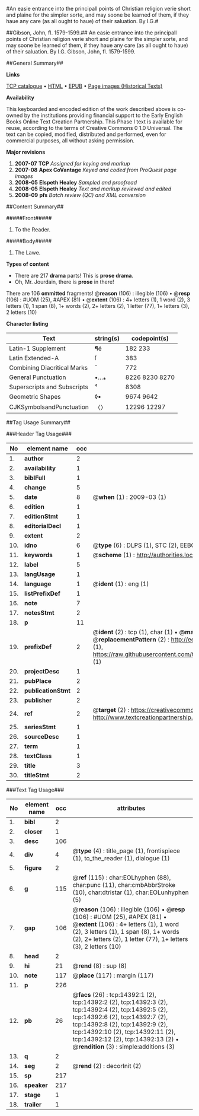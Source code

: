 #An easie entrance into the principall points of Christian religion verie short and plaine for the simpler sorte, and may soone be learned of them, if they haue any care (as all ought to haue) of their saluation. By I.G.#

##Gibson, John, fl. 1579-1599.##
An easie entrance into the principall points of Christian religion verie short and plaine for the simpler sorte, and may soone be learned of them, if they haue any care (as all ought to haue) of their saluation. By I.G.
Gibson, John, fl. 1579-1599.

##General Summary##

**Links**

[TCP catalogue](http://www.ota.ox.ac.uk/tcp/)  • 
[HTML](http://tei.it.ox.ac.uk/tcp/Texts-HTML/free/A01/A01695.html)  • 
[EPUB](http://tei.it.ox.ac.uk/tcp/Texts-EPUB/free/A01/A01695.epub) • 
[Page images (Historical Texts)](https://data.historicaltexts.jisc.ac.uk/view?pubId=eebo-99849254e&pageId=eebo-99849254e-14392-1)

**Availability**

This keyboarded and encoded edition of the
	       work described above is co-owned by the institutions
	       providing financial support to the Early English Books
	       Online Text Creation Partnership. This Phase I text is
	       available for reuse, according to the terms of Creative
	       Commons 0 1.0 Universal. The text can be copied,
	       modified, distributed and performed, even for
	       commercial purposes, all without asking permission.

**Major revisions**

1. __2007-07__ __TCP__ *Assigned for keying and markup*
1. __2007-08__ __Apex CoVantage__ *Keyed and coded from ProQuest page images*
1. __2008-05__ __Elspeth Healey__ *Sampled and proofread*
1. __2008-05__ __Elspeth Healey__ *Text and markup reviewed and edited*
1. __2008-09__ __pfs__ *Batch review (QC) and XML conversion*

##Content Summary##

#####Front#####

1. To the Reader.

#####Body#####

1. The Lawe.

**Types of content**

  * There are 217 **drama** parts! This is **prose drama**.
  * Oh, Mr. Jourdain, there is **prose** in there!

There are 106 **ommitted** fragments! 
 @__reason__ (106) : illegible (106)  •  @__resp__ (106) : #UOM (25), #APEX (81)  •  @__extent__ (106) : 4+ letters (1), 1 word (2), 3 letters (1), 1 span (8), 1+ words (2), 2+ letters (2), 1 letter (77), 1+ letters (3), 2 letters (10)

**Character listing**


|Text|string(s)|codepoint(s)|
|---|---|---|
|Latin-1 Supplement|¶é|182 233|
|Latin Extended-A|ſ|383|
|Combining             Diacritical Marks|̄|772|
|General Punctuation|•…⁎|8226 8230 8270|
|Superscripts             and Subscripts|⁴|8308|
|Geometric Shapes|◊▪|9674 9642|
|CJKSymbolsandPunctuation|〈〉|12296 12297|

##Tag Usage Summary##

###Header Tag Usage###

|No|element name|occ|attributes|
|---|---|---|---|
|1.|__author__|2||
|2.|__availability__|1||
|3.|__biblFull__|1||
|4.|__change__|5||
|5.|__date__|8| @__when__ (1) : 2009-03 (1)|
|6.|__edition__|1||
|7.|__editionStmt__|1||
|8.|__editorialDecl__|1||
|9.|__extent__|2||
|10.|__idno__|6| @__type__ (6) : DLPS (1), STC (2), EEBO-CITATION (1), PROQUEST (1), VID (1)|
|11.|__keywords__|1| @__scheme__ (1) : http://authorities.loc.gov/ (1)|
|12.|__label__|5||
|13.|__langUsage__|1||
|14.|__language__|1| @__ident__ (1) : eng (1)|
|15.|__listPrefixDef__|1||
|16.|__note__|7||
|17.|__notesStmt__|2||
|18.|__p__|11||
|19.|__prefixDef__|2| @__ident__ (2) : tcp (1), char (1)  •  @__matchPattern__ (2) : ([0-9\-]+):([0-9IVX]+) (1), (.+) (1)  •  @__replacementPattern__ (2) : http://eebo.chadwyck.com/downloadtiff?vid=$1&page=$2 (1), https://raw.githubusercontent.com/textcreationpartnership/Texts/master/tcpchars.xml#$1 (1)|
|20.|__projectDesc__|1||
|21.|__pubPlace__|2||
|22.|__publicationStmt__|2||
|23.|__publisher__|2||
|24.|__ref__|2| @__target__ (2) : https://creativecommons.org/publicdomain/zero/1.0/ (1), http://www.textcreationpartnership.org/docs/. (1)|
|25.|__seriesStmt__|1||
|26.|__sourceDesc__|1||
|27.|__term__|1||
|28.|__textClass__|1||
|29.|__title__|3||
|30.|__titleStmt__|2||


###Text Tag Usage###

|No|element name|occ|attributes|
|---|---|---|---|
|1.|__bibl__|2||
|2.|__closer__|1||
|3.|__desc__|106||
|4.|__div__|4| @__type__ (4) : title_page (1), frontispiece (1), to_the_reader (1), dialogue (1)|
|5.|__figure__|2||
|6.|__g__|115| @__ref__ (115) : char:EOLhyphen (88), char:punc (11), char:cmbAbbrStroke (10), char:dtristar (1), char:EOLunhyphen (5)|
|7.|__gap__|106| @__reason__ (106) : illegible (106)  •  @__resp__ (106) : #UOM (25), #APEX (81)  •  @__extent__ (106) : 4+ letters (1), 1 word (2), 3 letters (1), 1 span (8), 1+ words (2), 2+ letters (2), 1 letter (77), 1+ letters (3), 2 letters (10)|
|8.|__head__|2||
|9.|__hi__|21| @__rend__ (8) : sup (8)|
|10.|__note__|117| @__place__ (117) : margin (117)|
|11.|__p__|226||
|12.|__pb__|26| @__facs__ (26) : tcp:14392:1 (2), tcp:14392:2 (2), tcp:14392:3 (2), tcp:14392:4 (2), tcp:14392:5 (2), tcp:14392:6 (2), tcp:14392:7 (2), tcp:14392:8 (2), tcp:14392:9 (2), tcp:14392:10 (2), tcp:14392:11 (2), tcp:14392:12 (2), tcp:14392:13 (2)  •  @__rendition__ (3) : simple:additions (3)|
|13.|__q__|2||
|14.|__seg__|2| @__rend__ (2) : decorInit (2)|
|15.|__sp__|217||
|16.|__speaker__|217||
|17.|__stage__|1||
|18.|__trailer__|1||
